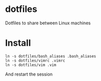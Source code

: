 # dotfiles

Dotfiles to share between Linux machines

# Install

```
ln -s dotfiles/bash_aliases .bash_aliases
ln -s dotfiles/vimrc .vimrc
ln -s dotfiles/vim .vim
```

And restart the session
